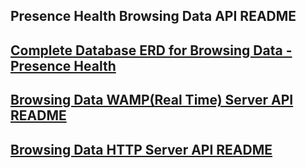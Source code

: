 ## Presence Health Browsing Data API README

## [Complete Database ERD for Browsing Data - Presence Health](../db_erds/presence_health/full_db_erd.jpg)

## [Browsing Data WAMP(Real Time) Server API README](browsing_data_WAMP_server_API/index.md)

## [Browsing Data HTTP Server API README](browsing_data_HTTP_server_API/index.md)